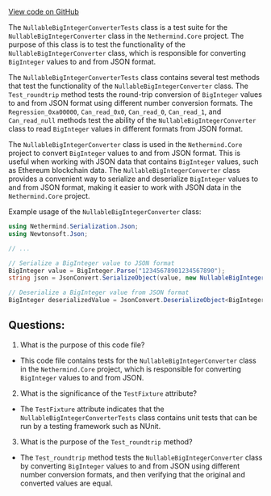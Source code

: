 [View code on GitHub](https://github.com/nethermindeth/nethermind/Nethermind.Core.Test/Json/NullableBigIntegerConverterTests.cs)

The `NullableBigIntegerConverterTests` class is a test suite for the `NullableBigIntegerConverter` class in the `Nethermind.Core` project. The purpose of this class is to test the functionality of the `NullableBigIntegerConverter` class, which is responsible for converting `BigInteger` values to and from JSON format. 

The `NullableBigIntegerConverterTests` class contains several test methods that test the functionality of the `NullableBigIntegerConverter` class. The `Test_roundtrip` method tests the round-trip conversion of `BigInteger` values to and from JSON format using different number conversion formats. The `Regression_0xa00000`, `Can_read_0x0`, `Can_read_0`, `Can_read_1`, and `Can_read_null` methods test the ability of the `NullableBigIntegerConverter` class to read `BigInteger` values in different formats from JSON format.

The `NullableBigIntegerConverter` class is used in the `Nethermind.Core` project to convert `BigInteger` values to and from JSON format. This is useful when working with JSON data that contains `BigInteger` values, such as Ethereum blockchain data. The `NullableBigIntegerConverter` class provides a convenient way to serialize and deserialize `BigInteger` values to and from JSON format, making it easier to work with JSON data in the `Nethermind.Core` project.

Example usage of the `NullableBigIntegerConverter` class:

```csharp
using Nethermind.Serialization.Json;
using Newtonsoft.Json;

// ...

// Serialize a BigInteger value to JSON format
BigInteger value = BigInteger.Parse("12345678901234567890");
string json = JsonConvert.SerializeObject(value, new NullableBigIntegerConverter());

// Deserialize a BigInteger value from JSON format
BigInteger deserializedValue = JsonConvert.DeserializeObject<BigInteger>(json, new NullableBigIntegerConverter());
```
## Questions: 
 1. What is the purpose of this code file?
- This code file contains tests for the `NullableBigIntegerConverter` class in the `Nethermind.Core` project, which is responsible for converting `BigInteger` values to and from JSON.

2. What is the significance of the `TestFixture` attribute?
- The `TestFixture` attribute indicates that the `NullableBigIntegerConverterTests` class contains unit tests that can be run by a testing framework such as NUnit.

3. What is the purpose of the `Test_roundtrip` method?
- The `Test_roundtrip` method tests the `NullableBigIntegerConverter` class by converting `BigInteger` values to and from JSON using different number conversion formats, and then verifying that the original and converted values are equal.